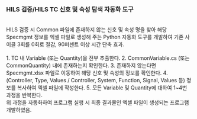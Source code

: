 ### HILS 검증/HILS TC 신호 및 속성 탐색 자동화 도구
 <br>
 HILS 검증 시 Common 파일에 존재하지 않는 신호 및 속성 명을 찾아 해당 Specmgmt 정보를 엑셀 파일로 생성해 주는 Python 자동화 도구를 개발하여 기존 사이클 3회를 0회로 절감, 90퍼센트 이상 시간 단축 효과. <br>
 <br>
 1. TC 내 Variable (또는 Quantity)을 전부 추출한다.
 2. CommonVariable.cs (또는 CommonQuantity) 내에 존재하는지 확인한다.
 3. 존재하지 않는다면 Specmgmt.xlsx 파일로 이동하여 해당 신호 및 속성의 정보를 확인한다.
 4. (Controller, Type, Values / Controller, System, Function, Signal, Values 등) 정보를 복사하여 엑셀 파일에 작성한다.
 5. 모든 Variable 및 Quantity에 대하여 1~4번 과정을 반복한다.
<br>
위 과정을 자동화하여 프로그램 실행 시 최종 결과물인 엑셀 파일이 생성되는 프로그램 개발하였음.
